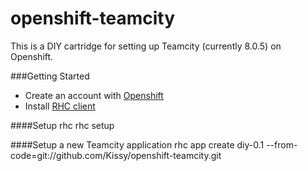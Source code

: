 openshift-teamcity
==================

This is a DIY cartridge for setting up Teamcity (currently 8.0.5) on Openshift.

###Getting Started

- Create an account with [Openshift](http://openshift.com/)
- Install [RHC client](https://www.openshift.com/developers/rhc-client-tools-install)

####Setup rhc
    rhc setup

####Setup a new Teamcity application
    rhc app create <instance name> diy-0.1 --from-code=git://github.com/Kissy/openshift-teamcity.git
    